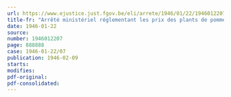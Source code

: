 ```yaml
---
url: https://www.ejustice.just.fgov.be/eli/arrete/1946/01/22/1946012207/justel
title-fr: "Arrêté ministériel réglementant les prix des plants de pommes de terre importés des Pays-Bas"
date: 1946-01-22
source:
number: 1946012207
page: 888888
case: 1946-01-22/07
publication: 1946-02-09
starts:
modifies:
pdf-original:
pdf-consolidated:
---
```


